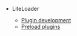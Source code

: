 * LiteLoader

  * [Plugin development](LL/Plugin-development)  
  * [Preload plugins](LL/Preload-plugins)